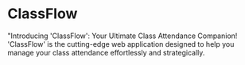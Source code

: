 # ClassFlow
"Introducing 'ClassFlow': Your Ultimate Class Attendance Companion!  'ClassFlow' is the cutting-edge web application designed to help you manage your class attendance effortlessly and strategically.
